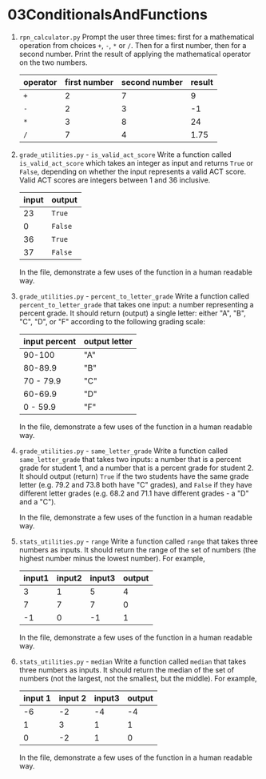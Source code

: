 # 03ConditionalsAndFunctions

1. `rpn_calculator.py`
   Prompt the user three times: first for a mathematical operation from choices `+`, `-`, `*` or `/`. Then for a first number, then for a second number. Print the result of applying the mathematical operator on the two numbers.

    | operator | first number | second number | result |
    | -------- | ------------ | ------------- | ------ |
    | `+`      | 2            | 7             | 9      |
    | `-`      | 2            | 3             | -1     |
    | `*`      | 3            | 8             | 24     |
    | `/`      | 7            | 4             | 1.75   |

1. `grade_utilities.py` - `is_valid_act_score`
   Write a function called `is_valid_act_score` which takes an integer as input and returns `True` or `False`, depending on whether the input represents a valid ACT score. Valid ACT scores are integers between 1 and 36 inclusive.

    | input | output  |
    | ----- | ------- |
    | 23    | `True`  |
    | 0     | `False` |
    | 36    | `True`  |
    | 37    | `False` |

    In the file, demonstrate a few uses of the function in a human readable way.

1. `grade_utilities.py` - `percent_to_letter_grade`
   Write a function called `percent_to_letter_grade` that takes one input: a number representing a percent grade. It should return (output) a single letter: either "A", "B", "C", "D", or "F" according to the following grading scale:

    | input percent | output letter |
    | ------------- | ------------- |
    | 90-100        | "A"           |
    | 80-89.9       | "B"           |
    | 70 - 79.9     | "C"           |
    | 60-69.9       | "D"           |
    | 0 - 59.9      | "F"           |

    In the file, demonstrate a few uses of the function in a human readable way.

1. `grade_utilities.py` - `same_letter_grade`
   Write a function called `same_letter_grade` that takes two inputs: a number that is a percent grade for student 1, and a number that is a percent grade for student 2. It should output (return) `True` if the two students have the same grade letter (e.g. 79.2 and 73.8 both have "C" grades), and `False` if they have different letter grades (e.g. 68.2 and 71.1 have different grades - a "D" and a "C").

    In the file, demonstrate a few uses of the function in a human readable way.

1. `stats_utilities.py` - `range`
   Write a function called `range` that takes three numbers as inputs. It should return the range of the set of numbers (the highest number minus the lowest number). For example,

    | input1 | input2 | input3 | output |
    | ------ | ------ | ------ | ------ |
    | 3      | 1      | 5      | 4      |
    | 7      | 7      | 7      | 0      |
    | -1     | 0      | -1     | 1      |

    In the file, demonstrate a few uses of the function in a human readable way.

1. `stats_utilities.py` - `median`
   Write a function called `median` that takes three numbers as inputs. It should return the median of the set of numbers (not the largest, not the smallest, but the middle). For example,

    | input 1 | input 2 | input3 | output |
    | ------- | ------- | ------ | ------ |
    | -6      | -2      | -4     | -4     |
    | 1       | 3       | 1      | 1      |
    | 0       | -2      | 1      | 0      |

    In the file, demonstrate a few uses of the function in a human readable way.
